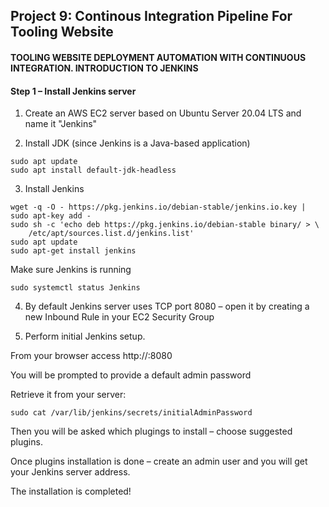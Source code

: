 
## Project 9: Continous Integration Pipeline For Tooling Website

#### TOOLING WEBSITE DEPLOYMENT AUTOMATION WITH CONTINUOUS INTEGRATION. INTRODUCTION TO JENKINS

#### Step 1 – Install Jenkins server

1. Create an AWS EC2 server based on Ubuntu Server 20.04 LTS and name it "Jenkins"

2. Install JDK (since Jenkins is a Java-based application)


~~~
sudo apt update
sudo apt install default-jdk-headless
~~~

3. Install Jenkins


~~~
wget -q -O - https://pkg.jenkins.io/debian-stable/jenkins.io.key | sudo apt-key add -
sudo sh -c 'echo deb https://pkg.jenkins.io/debian-stable binary/ > \
    /etc/apt/sources.list.d/jenkins.list'
sudo apt update
sudo apt-get install jenkins
~~~


Make sure Jenkins is running


~~~
sudo systemctl status Jenkins
~~~


4. By default Jenkins server uses TCP port 8080 – open it by creating a new Inbound Rule in your EC2 Security Group

5. Perform initial Jenkins setup.

From your browser access http://<Jenkins-Server-Public-IP-Address-or-Public-DNS-Name>:8080

You will be prompted to provide a default admin password
  
Retrieve it from your server:
  

 
~~~
sudo cat /var/lib/jenkins/secrets/initialAdminPassword
~~~
  
  
Then you will be asked which plugings to install – choose suggested plugins.

Once plugins installation is done – create an admin user and you will get your Jenkins server address.

The installation is completed!
  
  
  
